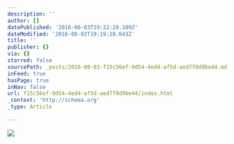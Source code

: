 ```yaml
---
description: ''
author: []
datePublished: '2016-08-03T19:22:28.109Z'
dateModified: '2016-08-03T19:19:28.643Z'
title: ''
publisher: {}
via: {}
starred: false
sourcePath: _posts/2016-08-03-f15c56ef-9d54-4ed4-af5d-aed7f0d9be44.md
inFeed: true
hasPage: true
inNav: false
url: f15c56ef-9d54-4ed4-af5d-aed7f0d9be44/index.html
_context: 'http://schema.org'
_type: Article

---
```

![](https://the-grid-user-content.s3-us-west-2.amazonaws.com/42920224-8bb5-4788-8fdf-b1877b27b7ce.png)